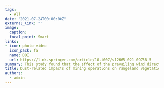 ```yaml
---
tags:
  - All
date: "2021-07-24T00:00:00Z"
external_link: ""
image:
  caption: 
  focal_point: Smart
links:
- icon: photo-video
  icon_pack: fa
  name: DOI
  url: https://link.springer.com/article/10.1007/s12665-021-09758-5
summary: This study found that the effect of the prevailing wind direction is an important factor in affecting the footprint of the mine. The results demonstrated that significant negative effects on soil and vegetation related to mining activities where more outspoken and reached further away along the leeward side of the mine. 
title: Dust-related impacts of mining operations on rangeland vegetation and soil, a case study in Yazd province, Iran
authors: 
  - admin
---
```

